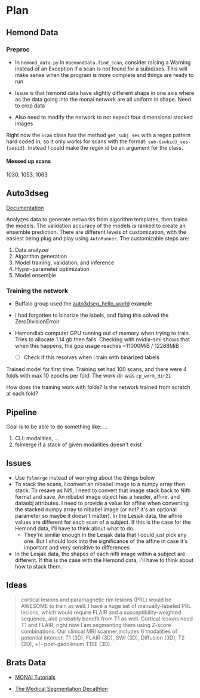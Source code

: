 # Plan

## Hemond Data

### Preproc

- In `hemond_data.py` in `HaemondData.find_scan`, consider raising a Warning instead of an Exception if a scan is not found for a subid/ses. This will make sense when the program is more complete and things are ready to run

- Issue is that hemond data have slightly different shape in one axis where as the data going into the monai network are all uniform in shape. Need to crop data
- Also need to modify the network to not expect four dimensional stacked images

Right now the `Scan` class has the method `get_subj_ses` with a regex pattern hard coded in, so it only works for scans with the format: `sub-{subid}_ses-{sesid}`. Instead I could make the regex id be an argument for the class.

#### Messed up scans

1030, 1053, 1063

## Auto3dseg

[Documentation](https://github.com/Project-MONAI/tutorials/tree/main/auto3dseg)

Analyzes data to generate networks from algorithm templates, then trains the models. The validation accuracy of the models is ranked to create an ensemble prediction. There are different levels of customization, with the easiest being plug and play using `AutoRunner`. The customizable steps are:

1. Data analyzer
2. Algorithm generation
3. Model training, validation, and inference
4. Hyper-parameter optimization
5. Model ensemble

### Training the network

- Buffalo group used the [auto3dseg_hello_world](https://github.com/Project-MONAI/tutorials/blob/main/auto3dseg/notebooks/auto3dseg_hello_world.ipynb) example

- I had forgotten to binarize the labels, and fixing this solved the ZeroDivisionErroir
- Hemondlab computer GPU running out of memory when trying to train. Tries to allocate 1.14 gb then fails. Checking with nvidia-smi shows that when this happens, the gpu usage reaches ~11000MiB / 12288MiB
  - [ ] Check if this resolves when I train with binarized labels
  
Trained model for first time. Training set had 100 scans, and there were 4 folds with max 10 epochs per fold. The work dir was `cp_work_dir21`

How does the training work with folds? Is the network trained from scratch at each fold?

## Pipeline

Goal is to be able to do something like: ...

1. CLI: modalities, ...
2. fslmerge if a stack of given modalities doesn't exist

## Issues

- Use `fslmerge` instead of worrying about the things below
- To stack the scans, I convert an nibabel image to a numpy array then stack. To resave as Nifi, I need to convert that image stack back to Nifti format and save. An nibabel image object has a header, affine, and dataobj attributes. I need to provide a value for affine when converting the stacked numpy array to nibabel image (or not? it's an optional parameter so maybe it doesn't matter). In the Lesjak data, the affine values are different for each scan of a subject. If this is the case for the Hemond data, I'll have to think about what to do.
  - They're similar enough in the Lesjak data that I could just pick any one. But I should look into the significance of the affine in case it's important and very sensitive to differences
- In the Lesjak data, the shapes of each nifti image within a subject are different. If this is the case with the Hemond data, I'll have to think about how to stack them.

## Ideas

>cortical lesions and paramagnetic rim lesions (PRL) would be AWESOME to train as well.  I have a huge set of manually-labeled PRL lesions, which would require FLAIR and a susceptibility-weighted sequence, and probably benefit from T1 as well.  Cortical lesions need T1 and FLAIR, right now I am segmenting them using Z-score combinations. Our clinical MRI scanner includes 6 modalities of potential interest: T1 (3D), FLAIR (3D), SWI (3D), Diffusion (3D), T2 (2D), +/- post-gadolinium T1SE (3D).

## Brats Data

- [MONAI Tutorials](https://github.com/Project-MONAI/tutorials)

- [The Medical Segmentation Decathlon](https://www.nature.com/articles/s41467-022-30695-9)
